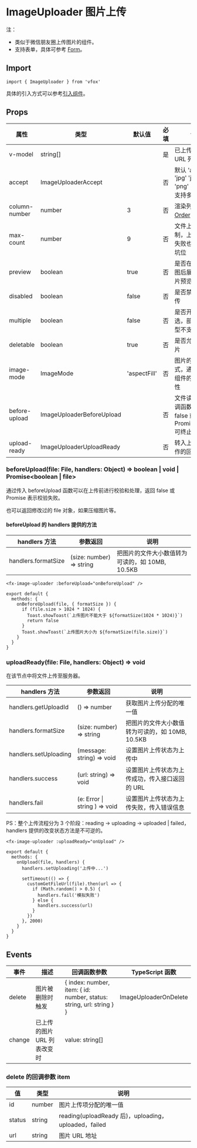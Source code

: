 # ImageUploader 图片上传

注：

- 类似于微信朋友圈上传图片的组件。
- 支持表单，具体可参考 [Form](./Form.md)。

## Import

```
import { ImageUploader } from 'vfox'
```

具体的引入方式可以参考[引入组件](../guide/import.md)。

## Props

| 属性          | 类型                      | 默认值       | 必填 | 说明                                                               |
| ------------- | ------------------------- | ------------ | ---- | ------------------------------------------------------------------ |
| v-model       | string[]                  |              | 是   | 已上传的图片 URL 列表                                              |
| accept        | ImageUploaderAccept       |              | 否   | 默认 'all', 可选 'jpg' 'jpeg' 'png' 'webp'，支持多个数组           |
| column-number | number                    | 3            | 否   | 渲染列数，同 [Order](./Order.md) 组件                              |
| max-count     | number                    | 9            | 否   | 文件上传数量限制，上传中/上传失败也会占一个坑位                    |
| preview       | boolean                   | true         | 否   | 是否在点击缩略图后展示全屏图片预览                                 |
| disabled      | boolean                   | false        | 否   | 是否禁用文件上传                                                   |
| multiple      | boolean                   | false        | 否   | 是否开启图片多选，部分安卓机型不支持                               |
| deletable     | boolean                   | true         | 否   | 是否允许删除图片                                                   |
| image-mode    | ImageMode                 | 'aspectFill' | 否   | 图片的填充模式，通 [Image](./Image.md) 组件的 mode 属性            |
| before-upload | ImageUploaderBeforeUpload |              | 否   | 文件读取前的回调函数，返回 false 或 Promise<false\> 可终止文件上传 |
| upload-ready  | ImageUploaderUploadReady  |              | 否   | 转入上传文件操作的回调函数                                         |

### beforeUpload(file: File, handlers: Object) => boolean | void | Promise<boolean | file>

通过传入 beforeUpload 函数可以在上传前进行校验和处理，返回 false 或 Promise<false> 表示校验失败。

也可以返回修改过的 file 对象，如果压缩图片等。

#### beforeUpload 的 handlers 提供的方法

| handlers 方法       | 参数返回                 | 说明                                            |
| ------------------- | ------------------------ | ----------------------------------------------- |
| handlers.formatSize | (size: number) => string | 把图片的文件大小数值转为可读的，如 10MB, 10.5KB |

```
<fx-image-uploader :beforeUpload="onBeforeUpload" />
```

```
export default {
  methods: {
    onBeforeUpload(file, { formatSize }) {
      if (file.size > 1024 * 1024) {
        Toast.showToast(`上传图片不能大于 ${formatSize(1024 * 1024)}`)
        return false
      }
      Toast.showToast(`上传图片大小为 ${formatSize(file.size)}`)
    }
  }
}
```

### uploadReady(file: File, handlers: Object) => void

在该节点中将文件上传至服务器。

| handlers 方法         | 参数返回                      | 说明                                            |
| --------------------- | ----------------------------- | ----------------------------------------------- |
| handlers.getUploadId  | () => number                  | 获取图片上传分配的唯一值                        |
| handlers.formatSize   | (size: number) => string      | 把图片的文件大小数值转为可读的，如 10MB, 10.5KB |
| handlers.setUploading | (message: string) => void     | 设置图片上传状态为上传中                        |
| handlers.success      | (url: string) => void         | 设置图片上传状态为上传成功，传入接口返回的 URL  |
| handlers.fail         | (e: Error \| string ) => void | 设置图片上传状态为上传失败，传入错误信息        |

PS：整个上传流程分为 3 个阶段：reading -> uploading -> uploaded | failed，handlers 提供的改变状态方法是不可逆的。

```
<fx-image-uploader :uploadReady="onUpload" />
```

```
export default {
  methods: {
    onUpload(file, handlers) {
      handlers.setUploading('上传中...')

      setTimeout(() => {
        customGetFileUrl(file).then(url => {
          if (Math.random() > 0.5) {
            handlers.fail('模拟失败')
          } else {
            handlers.success(url)
          }
        })
      }, 2000)
    }
  }
}
```

## Events

| 事件   | 描述                        | 回调函数参数                                                         | TypeScript 函数       |
| ------ | --------------------------- | -------------------------------------------------------------------- | --------------------- |
| delete | 图片被删除时触发            | { index: number, item: { id: number, status: string, url: string } } | ImageUploaderOnDelete |
| change | 已上传的图片 URL 列表改变时 | value: string[]                                                      |                       |

### delete 的回调参数 item

| 值     | 类型   | 说明                                                 |
| ------ | ------ | ---------------------------------------------------- |
| id     | number | 图片上传项分配的唯一值                               |
| status | string | reading(uploadReady 后)，uploading，uploaded，failed |
| url    | string | 图片 URL 地址                                        |
